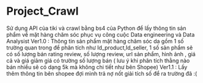 # Project_Crawl
Sử dụng API của tiki và crawl bằng bs4 của Python để lấy thông tin sản phẩm về mặt hàng chăm sóc phục vụ công  cuộc Data engineering và Data Analysist
Ver1.0 : 
Thông tin sản phẩm mặt hàng chăm sóc da gồm 1 số trường quan trong để phân tích như Id_product,Id_seller, 1 số sản phẩm sẽ có số lượng bán
rating review, số lượng review, url sản phẩm, hình ảnh , giá cả và giá giảm giá
có trường số lượng bán ( lưu ý khi phân tích thằng nào bán nhiều sẽ có dạng 5k mà không chi tiết như bên Shopee)
Ver1.1 : Lấy thêm thông tin bên shopee đợi mình trả nợ nốt giải tích số để ra trường đã :(

